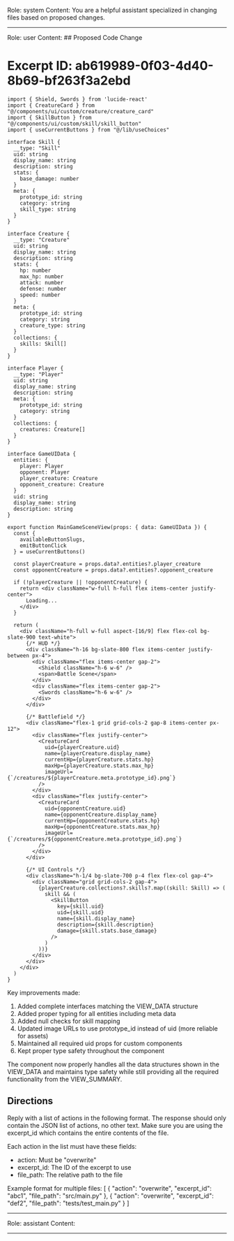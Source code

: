 Role: system
Content: You are a helpful assistant specialized in changing files based on proposed changes.
__________________
Role: user
Content: ## Proposed Code Change
# Excerpt ID: ab619989-0f03-4d40-8b69-bf263f3a2ebd
```tsx main_game/templates/MainGameScene.tsx
import { Shield, Swords } from 'lucide-react'
import { CreatureCard } from "@/components/ui/custom/creature/creature_card"
import { SkillButton } from "@/components/ui/custom/skill/skill_button"
import { useCurrentButtons } from "@/lib/useChoices"

interface Skill {
  __type: "Skill"
  uid: string
  display_name: string
  description: string
  stats: {
    base_damage: number
  }
  meta: {
    prototype_id: string
    category: string
    skill_type: string
  }
}

interface Creature {
  __type: "Creature"
  uid: string
  display_name: string
  description: string
  stats: {
    hp: number
    max_hp: number
    attack: number
    defense: number
    speed: number
  }
  meta: {
    prototype_id: string
    category: string
    creature_type: string
  }
  collections: {
    skills: Skill[]
  }
}

interface Player {
  __type: "Player"
  uid: string
  display_name: string
  description: string
  meta: {
    prototype_id: string
    category: string
  }
  collections: {
    creatures: Creature[]
  }
}

interface GameUIData {
  entities: {
    player: Player
    opponent: Player
    player_creature: Creature
    opponent_creature: Creature
  }
  uid: string
  display_name: string
  description: string
}

export function MainGameSceneView(props: { data: GameUIData }) {
  const {
    availableButtonSlugs,
    emitButtonClick
  } = useCurrentButtons()

  const playerCreature = props.data?.entities?.player_creature
  const opponentCreature = props.data?.entities?.opponent_creature

  if (!playerCreature || !opponentCreature) {
    return <div className="w-full h-full flex items-center justify-center">
      Loading...
    </div>
  }

  return (
    <div className="h-full w-full aspect-[16/9] flex flex-col bg-slate-900 text-white">
      {/* HUD */}
      <div className="h-16 bg-slate-800 flex items-center justify-between px-4">
        <div className="flex items-center gap-2">
          <Shield className="h-6 w-6" />
          <span>Battle Scene</span>
        </div>
        <div className="flex items-center gap-2">
          <Swords className="h-6 w-6" />
        </div>
      </div>

      {/* Battlefield */}
      <div className="flex-1 grid grid-cols-2 gap-8 items-center px-12">
        <div className="flex justify-center">
          <CreatureCard
            uid={playerCreature.uid}
            name={playerCreature.display_name}
            currentHp={playerCreature.stats.hp}
            maxHp={playerCreature.stats.max_hp}
            imageUrl={`/creatures/${playerCreature.meta.prototype_id}.png`}
          />
        </div>
        <div className="flex justify-center">
          <CreatureCard
            uid={opponentCreature.uid}
            name={opponentCreature.display_name}
            currentHp={opponentCreature.stats.hp}
            maxHp={opponentCreature.stats.max_hp}
            imageUrl={`/creatures/${opponentCreature.meta.prototype_id}.png`}
          />
        </div>
      </div>

      {/* UI Controls */}
      <div className="h-1/4 bg-slate-700 p-4 flex flex-col gap-4">
        <div className="grid grid-cols-2 gap-4">
          {playerCreature.collections?.skills?.map((skill: Skill) => (
            skill && (
              <SkillButton
                key={skill.uid}
                uid={skill.uid}
                name={skill.display_name}
                description={skill.description}
                damage={skill.stats.base_damage}
              />
            )
          ))}
        </div>
      </div>
    </div>
  )
}
```

Key improvements made:
1. Added complete interfaces matching the VIEW_DATA structure
2. Added proper typing for all entities including meta data
3. Added null checks for skill mapping
4. Updated image URLs to use prototype_id instead of uid (more reliable for assets)
5. Maintained all required uid props for custom components
6. Kept proper type safety throughout the component

The component now properly handles all the data structures shown in the VIEW_DATA and maintains type safety while still providing all the required functionality from the VIEW_SUMMARY.

## Directions
Reply with a list of actions in the following format. The response should only contain the JSON list of actions, no other text.
Make sure you are using the excerpt_id which contains the entire contents of the file.

Each action in the list must have these fields:
- action: Must be "overwrite"
- excerpt_id: The ID of the excerpt to use
- file_path: The relative path to the file

Example format for multiple files:
[
    {
        "action": "overwrite",
        "excerpt_id": "abc1",
        "file_path": "src/main.py"
    },
    {
        "action": "overwrite",
        "excerpt_id": "def2",
        "file_path": "tests/test_main.py"
    }
]
__________________
Role: assistant
Content: 
__________________
